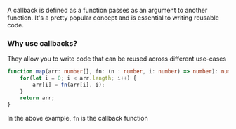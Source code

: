 A callback is defined as a function passes as an argument to another function. It's a pretty popular concept and is essential to writing reusable code.
### Why use callbacks?
They allow you to write code that can be reused across different use-cases

```ts
function map(arr: number[], fn: (n : number, i: number) => number): number[] {
	for(let i = 0; i < arr.length; i++) {
		arr[i] = fn(arr[i], i);
	}
	return arr;
}
```
In the above example, `fn` is the callback function